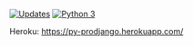 [![Updates](https://pyup.io/repos/github/eduardovale76/Django-course/shield.svg)](https://pyup.io/repos/github/eduardovale76/Django-course/)
[![Python 3](https://pyup.io/repos/github/eduardovale76/Django-course/python-3-shield.svg)](https://pyup.io/repos/github/eduardovale76/Django-course/)

Heroku: https://py-prodjango.herokuapp.com/